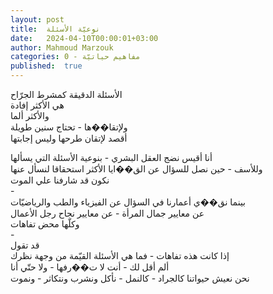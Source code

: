 ```yaml
---
layout: post
title:  نوعيّة الأسئلة
date:   2024-04-10T00:00:01+03:00
author: Mahmoud Marzouk
categories: 0 - مفاهيم حياتيّة
published:  true
---
```

الأسئلة الدقيقة كمشرط الجرّاح\
هي الأكثر إفادة\
والأكثر ألما\
ولإتقا��ها - تحتاج سنين طويلة\
أقصد لإتقان طرحها وليس إجابتها

أنا أقيس نضج العقل البشري - بنوعية الأسئلة التي يسألها\
وللأسف - حين نصل للسؤال عن الق��ايا الأكثر استحقاقا لنسأل
عنها\
نكون قد شارفنا علي الموت\
-\
بينما نق��ي أعمارنا في السؤال عن الفيزياء والطب والرياضيّات\
عن معايير جمال المرأة - عن معايير نجاح رجل الأعمال\
وكلّها محض تفاهات\
-\
قد تقول\
إذا كانت هذه تفاهات - فما هي الأسئلة القيّمة من وجهة نظرك\
ألم أقل لك - أنت لا ت��رفها - ولا حتّي أنا\
نحن نعيش حيواتنا كالجراد - كالنمل - نأكل ونشرب ونتكاثر -
ونموت
